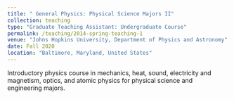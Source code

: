 ```yaml
---
title: " General Physics: Physical Science Majors II"
collection: teaching
type: "Graduate Teaching Assistant: Undergraduate Course"
permalink: /teaching/2014-spring-teaching-1
venue: "Johns Hopkins University, Department of Physics and Astronomy"
date: Fall 2020
location: "Baltimore, Maryland, United States"
---
```


Introductory physics course in mechanics, heat, sound, electricity and magnetism, optics, and atomic physics for physical science and engineering majors.
